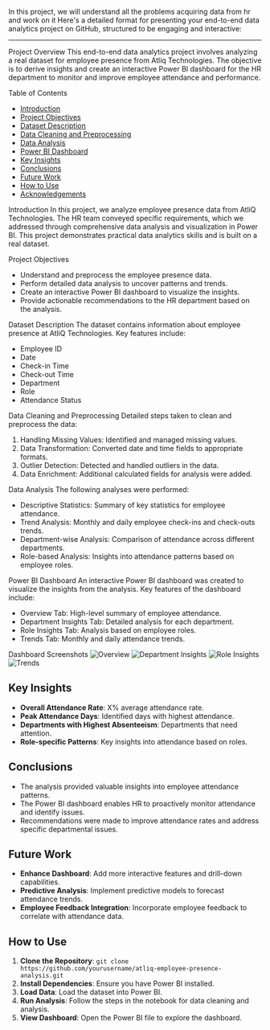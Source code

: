 In this project, we will understand all the problems acquiring data from hr and work on it
Here's a detailed format for presenting your end-to-end data analytics project on GitHub, structured to be engaging and interactive:

---


 Project Overview
This end-to-end data analytics project involves analyzing a real dataset for employee presence from Atliq Technologies. The objective is to derive insights and create an interactive Power BI dashboard for the HR department to monitor and improve employee attendance and performance.

Table of Contents
- [Introduction](#introduction)
- [Project Objectives](#project-objectives)
- [Dataset Description](#dataset-description)
- [Data Cleaning and Preprocessing](#data-cleaning-and-preprocessing)
- [Data Analysis](#data-analysis)
- [Power BI Dashboard](#power-bi-dashboard)
- [Key Insights](#key-insights)
- [Conclusions](#conclusions)
- [Future Work](#future-work)
- [How to Use](#how-to-use)
- [Acknowledgements](#acknowledgements)

 Introduction
In this project, we analyze employee presence data from AtliQ Technologies. The HR team conveyed specific requirements, which we addressed through comprehensive data analysis and visualization in Power BI. This project demonstrates practical data analytics skills and is built on a real dataset.

 Project Objectives
- Understand and preprocess the employee presence data.
- Perform detailed data analysis to uncover patterns and trends.
- Create an interactive Power BI dashboard to visualize the insights.
- Provide actionable recommendations to the HR department based on the analysis.

 Dataset Description
The dataset contains information about employee presence at AtliQ Technologies. Key features include:
- Employee ID
- Date
- Check-in Time
- Check-out Time
- Department
- Role
- Attendance Status

 Data Cleaning and Preprocessing
Detailed steps taken to clean and preprocess the data:
1. Handling Missing Values: Identified and managed missing values.
2. Data Transformation: Converted date and time fields to appropriate formats.
3. Outlier Detection: Detected and handled outliers in the data.
4. Data Enrichment: Additional calculated fields for analysis were added.

 Data Analysis
The following analyses were performed:
- Descriptive Statistics: Summary of key statistics for employee attendance.
- Trend Analysis: Monthly and daily employee check-ins and check-outs trends.
- Department-wise Analysis: Comparison of attendance across different departments.
- Role-based Analysis: Insights into attendance patterns based on employee roles.

Power BI Dashboard
An interactive Power BI dashboard was created to visualize the insights from the analysis. Key features of the dashboard include:
- Overview Tab: High-level summary of employee attendance.
- Department Insights Tab: Detailed analysis for each department.
- Role Insights Tab: Analysis based on employee roles.
- Trends Tab: Monthly and daily attendance trends.

 Dashboard Screenshots
![Overview](screenshots/overview.png)
![Department Insights](screenshots/department_insights.png)
![Role Insights](screenshots/role_insights.png)
![Trends](screenshots/trends.png)

## Key Insights
- **Overall Attendance Rate**: X% average attendance rate.
- **Peak Attendance Days**: Identified days with highest attendance.
- **Departments with Highest Absenteeism**: Departments that need attention.
- **Role-specific Patterns**: Key insights into attendance based on roles.

## Conclusions
- The analysis provided valuable insights into employee attendance patterns.
- The Power BI dashboard enables HR to proactively monitor attendance and identify issues.
- Recommendations were made to improve attendance rates and address specific departmental issues.

## Future Work
- **Enhance Dashboard**: Add more interactive features and drill-down capabilities.
- **Predictive Analysis**: Implement predictive models to forecast attendance trends.
- **Employee Feedback Integration**: Incorporate employee feedback to correlate with attendance data.

## How to Use
1. **Clone the Repository**: `git clone https://github.com/yourusername/atliq-employee-presence-analysis.git`
2. **Install Dependencies**: Ensure you have Power BI installed.
3. **Load Data**: Load the dataset into Power BI.
4. **Run Analysis**: Follow the steps in the notebook for data cleaning and analysis.
5. **View Dashboard**: Open the Power BI file to explore the dashboard.







